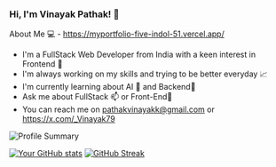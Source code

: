 ### Hi, I'm Vinayak Pathak! 👋
About Me 💻 - https://myportfolio-five-indol-51.vercel.app/

- I'm a FullStack Web Developer from India with a keen interest in Frontend 🎨
- I'm always working on my skills and trying to be better everyday 📈
- I'm currently learning about AI 🤖 and Backend🔧
- Ask me about FullStack 📫 or Front-End💬
- You can reach me on pathakvinayakk@gmail.com or https://x.com/_Vinayak79 

![Profile Summary](https://github-profile-summary-cards.vercel.app/api/cards/profile-details?username=vinayak-gcc&theme=default)


[![Your GitHub stats](https://github-readme-stats.vercel.app/api?username=vinayak-gcc)](https://github.com/anuraghazra/github-readme-stats)
[![GitHub Streak](https://github-readme-streak-stats.herokuapp.com/?user=vinayak-gcc)](https://github.com/DenverCoder1/github-readme-streak-stats)
